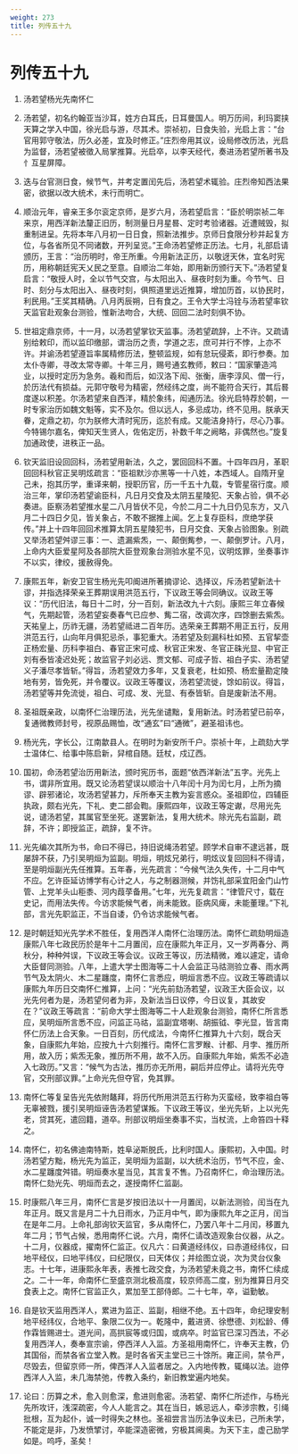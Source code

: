 ```yaml
---
weight: 273
title: 列传五十九
---
```


# 列传五十九

1. <span id="列传五十九-1"></span>
汤若望杨光先南怀仁

2. <span id="列传五十九-2"></span>
汤若望，初名约翰亚当沙耳，姓方白耳氏，日耳曼国人。明万历间，利玛窦挟天算之学入中国，徐光启与游，尽其术。崇祯初，日食失验，光启上言：“台官用郭守敬法，历久必差，宜及时修正。”庄烈帝用其议，设局修改历法，光启为监督，汤若望被徵入局掌推算。光启卒，以李天经代，奏进汤若望所著书及忄互星屏障。

3. <span id="列传五十九-3"></span>
迭与台官测日食，候节气，并考定置闰先后，汤若望术辄验。庄烈帝知西法果密，欲据以改大统术，未行而明亡。

4. <span id="列传五十九-4"></span>
顺治元年，睿亲王多尔衮定京师，是岁六月，汤若望启言：“臣於明崇祯二年来京，用西洋新法釐正旧历，制测量日月星晷、定时考验诸器。近遭贼毁，拟重制进呈。先将本年八月初一日日食，照新法推步。京师日食限分秒并起复方位，与各省所见不同诸数，开列呈览。”王命汤若望修正历法。七月，礼部启请颁历，王言：“治历明时，帝王所重。今用新法正历，以敬迓天休，宜名时宪历，用称朝廷宪天乂民之至意。自顺治二年始，即用新历颁行天下。”汤若望复启言：“敬授人时，全以节气交宫，与太阳出入、昼夜时刻为重。今节气、日时、刻分与太阳出入、昼夜时刻，俱照道里远近推算，增加历首，以协民时，利民用。”王奖其精确。八月丙辰朔，日有食之。王令大学士冯铨与汤若望率钦天监官赴观象台测验，惟新法吻合，大统、回回二法时刻俱不协。

5. <span id="列传五十九-5"></span>
世祖定鼎京师，十一月，以汤若望掌钦天监事。汤若望疏辞，上不许。又疏请别给敕印，而以监印缴部，谓治历之责，学道之志，庶可并行不悖，上亦不许。并谕汤若望遵旨率属精修历法，整顿监规，如有怠玩侵紊，即行参奏。加太仆寺卿，寻改太常寺卿。十年三月，赐号通玄教师，敕曰：“国家肇造鸿业，以授时定历为急务。羲和而后，如汉洛下闳、张衡，唐李淳风、僧一行，於历法代有损益。元郭守敬号为精密，然经纬之度，尚不能符合天行，其后晷度遂以积差。尔汤若望来自西洋，精於象纬，闳通历法。徐光启特荐於朝，一时专家治历如魏文魁等，实不及尔。但以远人，多忌成功，终不见用。朕承天眷，定鼎之初，尔为朕修大清时宪历，迄於有成。又能洁身持行，尽心乃事。今特锡尔嘉名，俾知天生贤人，佐佑定历，补数千年之阙略，非偶然也。”旋复加通政使，进秩正一品。

6. <span id="列传五十九-6"></span>
钦天监旧设回回科，汤若望用新法，久之，罢回回科不置。十四年四月，革职回回科秋官正吴明炫疏言：“臣祖默沙亦黑等一十八姓，本西域人。自隋开皇己未，抱其历学，重译来朝，授职历官，历一千五十九载，专管星宿行度。顺治三年，掌印汤若望谕臣科，凡日月交食及太阴五星陵犯、天象占验，俱不必奏进。臣察汤若望推水星二八月皆伏不见，今於二月二十九日仍见东方，又八月二十四日夕见，皆关象占，不敢不据推上闻。乞上复存臣科，庶绝学获传。”并上十四年回回术推算太阴五星陵犯书，日月交食、天象占验图象。别疏又举汤若望舛谬三事：一、遗漏紫炁，一、颠倒觜参，一、颠倒罗计。八月，上命内大臣爱星阿及各部院大臣登观象台测验水星不见，议明炫罪，坐奏事诈不以实，律绞，援赦得免。

7. <span id="列传五十九-7"></span>
康熙五年，新安卫官生杨光先叩阍进所著摘谬论、选择议，斥汤若望新法十谬，并指选择荣亲王葬期误用洪范五行，下议政王等会同确议。议政王等议：“历代旧法，每日十二时，分一百刻，新法改九十六刻。康熙三年立春候气，先期起管，汤若望妄奏春气已应参、觜二宿，改调次序，四馀删去紫炁。天祐皇上，历祚无疆，汤若望祗进二百年历。选荣亲王葬期不用正五行，反用洪范五行，山向年月俱犯忌杀，事犯重大。汤若望及刻漏科杜如预、五官挈壶正杨宏量、历科李祖白、春官正宋可成、秋官正宋发、冬官正硃光显、中官正刘有泰皆凌迟处死；故监官子刘必远、贾文郁、可成子哲、祖白子实、汤若望义子潘尽孝皆斩。”得旨，汤若望效力多年，又复衰老，杜如预、杨宏量勘定陵地有劳，皆免死，并令覆议。议政王等覆议，汤若望流徙，馀如前议。得旨，汤若望等并免流徙，祖白、可成、发、光显、有泰皆斩。自是废新法不用。

8. <span id="列传五十九-8"></span>
圣祖既亲政，以南怀仁治理历法，光先坐谴黜，复用新法。时汤若望已前卒，复通微教师封号，视原品赐恤，改“通玄”曰“通微”，避圣祖讳也。

9. <span id="列传五十九-9"></span>
杨光先，字长公，江南歙县人。在明时为新安所千户。崇祯十年，上疏劾大学士温体仁、给事中陈启新，舁棺自随。廷杖，戍辽西。

10. <span id="列传五十九-10"></span>
国初，命汤若望治历用新法，颁时宪历书，面题“依西洋新法”五字。光先上书，谓非所宜用。既又论汤若望误以顺治十八年闰十月为闰七月，上所为摘谬、辟邪诸论，攻汤若望甚力，斥所奉天主教为妄言惑众。圣祖即位，四辅臣执政，颇右光先，下礼、吏二部会鞫。康熙四年，议政王等定谳，尽用光先说，谴汤若望，其属官至坐死。遂罢新法，复用大统术。除光先右监副，疏辞，不许；即授监正，疏辞，复不许。

11. <span id="列传五十九-11"></span>
光先编次其所为书，命曰不得已，持旧说绳汤若望。顾学术自审不逮远甚，既屡辞不获，乃引吴明烜为监副。明烜，明炫兄弟行，明炫议复回回科不得请，至是明烜副光先任推算。五年春，光先疏言：“今候气法久失传，十二月中气不应。乞许臣延访博学有心计之人，与之制器测候，并饬礼部采宜阳金门山竹管、上党羊头山秬黍、河内葭莩备用。”七年，光先复疏言：“律管尺寸，载在史记，而用法失传。今访求能候气者，尚未能致。臣病风痺，未能董理。”下礼部，言光先职监正，不当自诿，仍令访求能候气者。

12. <span id="列传五十九-12"></span>
是时朝廷知光先学术不胜任，复用西洋人南怀仁治理历法。南怀仁疏劾明烜造康熙八年七政民历於是年十二月置闰，应在康熙九年正月，又一岁两春分、两秋分，种种舛误，下议政王等会议。议政王等议，历法精微，难以遽定，请命大臣督同测验。八年，上遣大学士图海等二十人会监正马祜测验立春、雨水两节气及太阴火、木二星躔度，南怀仁言悉应，明烜言悉不应。议政王等疏请以康熙九年历日交南怀仁推算，上问：“光先前劾汤若望，议政王大臣会议，以光先何者为是，汤若望何者为非，及新法当日议停，今日议复，其故安在？”议政王等疏言：“前命大学士图海等二十人赴观象台测验，南怀仁所言悉应，吴明烜所言悉不应，问监正马祜，监副宜塔喇、胡振钺、李光显，皆言南怀仁历法上合天象。一日百刻，历代成法，今南怀仁推算九十六刻，既合天象，自康熙九年始，应按九十六刻推行。南怀仁言罗睺、计都、月孛、推历所用，故入历；紫炁无象，推历所不用，故不入历。自康熙九年始，紫炁不必造入七政历。”又言：“候气为古法，推历亦无所用，嗣后并应停止。请将光先夺官，交刑部议罪。”上命光先但夺官，免其罪。

13. <span id="列传五十九-13"></span>
南怀仁等复呈告光先依附鼇拜，将历代所用洪范五行称为灭蛮经，致李祖白等无辜被戮，援引吴明烜诬告汤若望谋叛。下议政王等议，坐光先斩，上以光先老，贷其死，遣回籍，道卒。刑部议明烜坐奏事不实，当杖流，上命笞四十释之。

14. <span id="列传五十九-14"></span>
南怀仁，初名佛迪南特斯，姓阜泌斯脱氏，比利时国人。康熙初，入中国。时汤若望方黜，杨光先为监正，吴明烜为监副，以大统术治历，节气不应，金、水二星躔度舛错。明烜奏水星当见，其言复不售。乃召南怀仁，命治理历法。南怀仁劾光先、明烜而去之，遂授南怀仁监副。

15. <span id="列传五十九-15"></span>
时康熙八年三月，南怀仁言是岁按旧法以十一月置闰，以新法测验，闰当在九年正月。既又言是月二十九日雨水，乃正月中气，即为康熙九年之正月，闰当在是年二月。上命礼部询钦天监官，多从南怀仁，乃罢八年十二月闰，移置九年二月；节气占候，悉用南怀仁说。六月，南怀仁请改造观象台仪器，从之。十二月，仪器成，擢南怀仁监正。仪凡六：曰黄道经纬仪，曰赤道经纬仪，曰地平经仪，曰地平纬仪，曰纪限仪，曰天体仪；并绘图立说，次为灵台仪象志。十七年，进康熙永年表，表推七政交食，为汤若望未竟之书，南怀仁续成之。二十一年，命南怀仁至盛京测北极高度，较京师高二度，别为推算日月交食表上之。南怀仁官监正久，累加至工部侍郎。二十七年，卒，谥勤敏。

16. <span id="列传五十九-16"></span>
自是钦天监用西洋人，累进为监正、监副，相继不绝。五十四年，命纪理安制地平经纬仪，合地平、象限二仪为一。乾隆中，戴进贤、徐懋德、刘松龄、傅作霖皆赐进士。道光间，高拱宸等或归国，或病卒。时监官已深习西法，不必复用西洋人，奏奉宣宗谕，停西洋人入监。方圣祖用南怀仁，许奉天主教，仍其国俗，而禁各省立堂入教。是时各省天主堂已三十馀所。雍正间，禁令严，尽毁去，但留京师一所，俾西洋人入监者居之。入内地传教，辄绳以法。迨停西洋人入监，未几海禁弛，传教入条约，新旧教堂遍内地矣。

17. <span id="列传五十九-17"></span>
论曰：历算之术，愈入则愈深，愈进则愈密。汤若望、南怀仁所述作，与杨光先所攻讦，浅深疏密，今人人能言之。其在当日，嫉忌远人，牵涉宗教，引绳批根，互为起仆，诚一时得失之林也。圣祖尝言当历法争议未已，己所未学，不能定是非，乃发愤揅讨，卒能深造密微，穷极其阃奥。为天下主，虚己励学如是。呜呼，圣矣！
